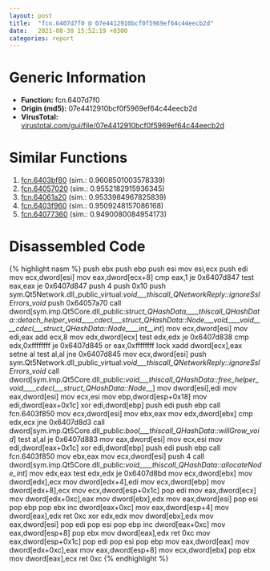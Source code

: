 ```yaml
---
layout: post
title:  "fcn.6407d7f0 @ 07e4412910bcf0f5969ef64c44eecb2d"
date:   2021-08-30 15:52:19 +0300
categories: report
---
```


# Generic Information
- **Function:** fcn.6407d7f0
- **Origin (md5):** 07e4412910bcf0f5969ef64c44eecb2d
- **VirusTotal:** [virustotal.com/gui/file/07e4412910bcf0f5969ef64c44eecb2d][virustotal_ref]



# Similar Functions

1. [fcn.6403bf80][similar_1_ref] (sim.: 0.9608501003578339)
2. [fcn.64057020][similar_2_ref] (sim.: 0.9552182915936345)
3. [fcn.64061a20][similar_3_ref] (sim.: 0.9533984967825839)
4. [fcn.6403f960][similar_4_ref] (sim.: 0.9509248157086168)
5. [fcn.64077360][similar_5_ref] (sim.: 0.9490080084954173)


# Disassembled Code

{% highlight nasm %}
push ebx
push ebp
push esi
mov esi,ecx
push edi
mov ecx,dword[esi]
mov eax,dword[ecx+8]
cmp eax,1
je 0x6407d847
test eax,eax
je 0x6407d847
push 4
push 0x10
push sym.Qt5Network.dll_public_virtual:_void___thiscall_QNetworkReply::ignoreSslErrors_void_
push 0x64057a70
call dword[sym.imp.Qt5Core.dll_public:_struct_QHashData____thiscall_QHashData::detach_helper_void____cdecl___struct_QHashData::Node___void____void____cdecl___struct_QHashData::Node____int__int_]
mov ecx,dword[esi]
mov edi,eax
add ecx,8
mov edx,dword[ecx]
test edx,edx
je 0x6407d838
cmp edx,0xffffffff
je 0x6407d845
or eax,0xffffffff
lock xadd dword[ecx],eax
setne al
test al,al
jne 0x6407d845
mov ecx,dword[esi]
push sym.Qt5Network.dll_public_virtual:_void___thiscall_QNetworkReply::ignoreSslErrors_void_
call dword[sym.imp.Qt5Core.dll_public:_void___thiscall_QHashData::free_helper_void____cdecl___struct_QHashData::Node___]
mov dword[esi],edi
mov eax,dword[esi]
mov ecx,esi
mov ebp,dword[esp+0x18]
mov edi,dword[eax+0x1c]
xor edi,dword[ebp]
push edi
push ebp
call fcn.6403f850
mov ecx,dword[esi]
mov ebx,eax
mov edx,dword[ebx]
cmp edx,ecx
jne 0x6407d8d3
call dword[sym.imp.Qt5Core.dll_public:_bool___thiscall_QHashData::willGrow_void_]
test al,al
je 0x6407d883
mov eax,dword[esi]
mov ecx,esi
mov edi,dword[eax+0x1c]
xor edi,dword[ebp]
push edi
push ebp
call fcn.6403f850
mov ebx,eax
mov ecx,dword[esi]
push 4
call dword[sym.imp.Qt5Core.dll_public:_void____thiscall_QHashData::allocateNode_int_]
mov edx,eax
test edx,edx
je 0x6407d8bd
mov ecx,dword[ebx]
mov dword[edx],ecx
mov dword[edx+4],edi
mov ecx,dword[ebp]
mov dword[edx+8],ecx
mov ecx,dword[esp+0x1c]
pop edi
mov eax,dword[ecx]
mov dword[edx+0xc],eax
mov dword[ebx],edx
mov eax,dword[esi]
pop esi
pop ebp
pop ebx
inc dword[eax+0xc]
mov eax,dword[esp+4]
mov dword[eax],edx
ret 0xc
xor edx,edx
mov dword[ebx],edx
mov eax,dword[esi]
pop edi
pop esi
pop ebp
inc dword[eax+0xc]
mov eax,dword[esp+8]
pop ebx
mov dword[eax],edx
ret 0xc
mov eax,dword[esp+0x1c]
pop edi
pop esi
pop ebp
mov eax,dword[eax]
mov dword[edx+0xc],eax
mov eax,dword[esp+8]
mov ecx,dword[ebx]
pop ebx
mov dword[eax],ecx
ret 0xc
{% endhighlight %}


[similar_1_ref]: /report/fcn.6403bf80@07e4412910bcf0f5969ef64c44eecb2d
[similar_2_ref]: /report/fcn.64057020@07e4412910bcf0f5969ef64c44eecb2d
[similar_3_ref]: /report/fcn.64061a20@07e4412910bcf0f5969ef64c44eecb2d
[similar_4_ref]: /report/fcn.6403f960@07e4412910bcf0f5969ef64c44eecb2d
[similar_5_ref]: /report/fcn.64077360@07e4412910bcf0f5969ef64c44eecb2d
[virustotal_ref]: https://www.virustotal.com/gui/file/07e4412910bcf0f5969ef64c44eecb2d